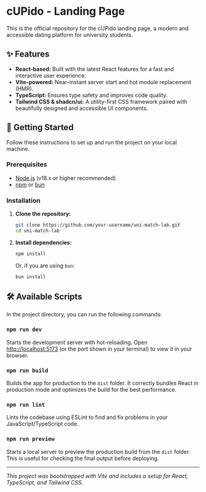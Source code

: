# cUPido - Landing Page

This is the official repository for the cUPido landing page, a modern and accessible dating platform for university students.

## ✨ Features

- **React-based:** Built with the latest React features for a fast and interactive user experience.
- **Vite-powered:** Near-instant server start and hot module replacement (HMR).
- **TypeScript:** Ensures type safety and improves code quality.
- **Tailwind CSS & shadcn/ui:** A utility-first CSS framework paired with beautifully designed and accessible UI components.

## 🚀 Getting Started

Follow these instructions to set up and run the project on your local machine.

### Prerequisites

- [Node.js](https://nodejs.org/) (v18.x or higher recommended)
- [npm](https://www.npmjs.com/) or [bun](https://bun.sh/)

### Installation

1.  **Clone the repository:**
    ```sh
    git clone https://github.com/your-username/uni-match-lab.git
    cd uni-match-lab
    ```

2.  **Install dependencies:**
    ```sh
    npm install
    ```
    Or, if you are using `bun`:
    ```sh
    bun install
    ```

## 🛠️ Available Scripts

In the project directory, you can run the following commands:

### `npm run dev`

Starts the development server with hot-reloading. Open [http://localhost:5173](http://localhost:5173) (or the port shown in your terminal) to view it in your browser.

### `npm run build`

Builds the app for production to the `dist` folder. It correctly bundles React in production mode and optimizes the build for the best performance.

### `npm run lint`

Lints the codebase using ESLint to find and fix problems in your JavaScript/TypeScript code.

### `npm run preview`

Starts a local server to preview the production build from the `dist` folder. This is useful for checking the final output before deploying.

---

*This project was bootstrapped with Vite and includes a setup for React, TypeScript, and Tailwind CSS.*